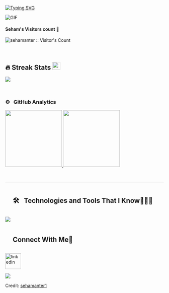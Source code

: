 




<p align="start"><a href="https://github.com/sehamanter1"><img src="https://readme-typing-svg.demolab.com?font=Fira+Code&duration=6000&pause=1000&color=2AA889&start=true&vstart=true&width=435&lines=Hi+There!%2C+I'm+Seham+Anter%F0%9F%91%8B;I'm+a+Software+Developer;+Frontend+Reactjs" alt="Typing SVG" /></a></p>

<div align="start">

  <img align="start" alt="GIF" src="https://media.giphy.com/media/LmNwrBhejkK9EFP504/giphy.gif" />


<h4 align="start">Seham's Visitors count 👀</h4>
<p align="start"><img src="https://profile-counter.glitch.me/{sehamanter1}/count.svg" alt="sehamanter :: Visitor's Count" /></p>
<br/>


## 🔥 Streak Stats <img src="https://media.giphy.com/media/cj87CxfRtrUifF3Ryk/giphy.gif" width="25px">

<p align="start">
  <a href="https://github.com/sehamanter1/github-readme-streak-stats">
    <img src="https://github-readme-streak-stats.herokuapp.com/?user=sehamanter1&theme=radical#version3"/>
  </a>
</p>


<br/>

### ⚙️ &nbsp; GitHub Analytics

<p align="start">
<a href="https://github.com/sehamanter1">
  <img height="180em" src="https://github-readme-stats-eight-theta.vercel.app/api?username=sehamanter1&show_icons=true&theme=radical&include_all_commits=true&count_private=true" />
  <img height="180em" src="https://github-readme-stats-eight-theta.vercel.app/api/top-langs/?username=sehamanter1&layout=compact&exclude_lang=java+r&theme=radical" />
</a>
</p>


<div align="start">


<br/>





------
</div> 
 
<!--h1 without bottom border-->
<div id="user-content-toc">
  <ul align="start">
<summary><h2 style="display: inline-block">    🛠 &nbsp Technologies and Tools That I Know👨🏻‍💻</h2></summary>
  </ul>
</div>
<!--tech stack icons-->
<p align="start">
  <a href="https://skillicons.dev">
    <img src="https://skillicons.dev/icons?i=git,html,css,js,bootstrap,sass,cpp,python,react,figma,git,github,mysql,tailwind,ts,vscode&perline=14" />
  </a>
</p>


<!-- Connect with me -->
<!--h2 without bottom border-->
<div id="user-content-toc">
  <ul align="start">
    <summary><h2 style="display: inline-block">Connect With Me🤝</h2></summary>
  </ul>
</div>

<!--icons and links-->
<p align="start">
<a href="https://www.linkedin.com/in/sehamanter/" target="blank"><img align="start" src="https://user-images.githubusercontent.com/88904952/234979284-68c11d7f-1acc-4f0c-ac78-044e1037d7b0.png" alt="linkedin" height="50" width="50" /></a>  
</p>


<!--profile visit count-->
<div align="start">
  
[![](https://visitcount.itsvg.in/api?id=sehamanter1&icon=3&color=6)](https://visitcount.itsvg.in)
  
</div> 

<!--horizontal divider(gradiant)-->
Credit: [sehamanter1](https://github.com/sehamanter1)
